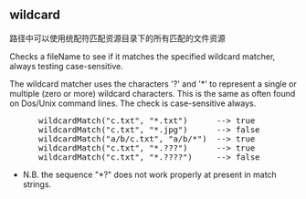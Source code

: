 ## wildcard

路径中可以使用统配符匹配资源目录下的所有匹配的文件资源

Checks a fileName to see if it matches the specified wildcard matcher,
always testing case-sensitive.
      <p>
      The wildcard matcher uses the characters '?' and '*' to represent a
      single or multiple (zero or more) wildcard characters.
      This is the same as often found on Dos/Unix command lines.
      The check is case-sensitive always.
      </p>
<pre>
      wildcardMatch("c.txt", "*.txt")      --&gt; true
      wildcardMatch("c.txt", "*.jpg")      --&gt; false
      wildcardMatch("a/b/c.txt", "a/b/*")  --&gt; true
      wildcardMatch("c.txt", "*.???")      --&gt; true
      wildcardMatch("c.txt", "*.????")     --&gt; false
</pre>

* N.B. the sequence "*?" does not work properly at present in match strings.

